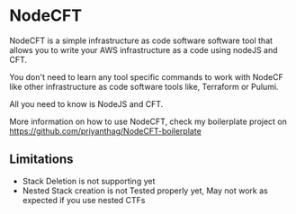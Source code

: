 # NodeCFT
NodeCFT is a simple infrastructure as code software software tool that allows you to write your AWS infrastructure as a code using nodeJS and CFT. 

You don't need to learn any tool specific commands to work with NodeCF like other infrastructure as code software tools like, Terraform or Pulumi.

All you need to know is NodeJS and CFT.

More information on how to use NodeCFT, check my boilerplate project on https://github.com/priyanthag/NodeCFT-boilerplate

## Limitations
  -  Stack Deletion is not supporting yet
  -  Nested Stack creation is not Tested properly yet, May not work as expected if you use nested CTFs 


